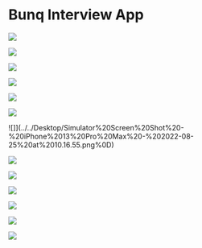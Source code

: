 # Bunq Interview App

![](../../Desktop/Simulator%20Screen%20Shot%20-%20iPhone%2013%20Pro%20Max%20-%202022-08-25%20at%2010.15.48.png)

![](../../Desktop/Simulator%20Screen%20Shot%20-%20iPhone%2013%20Pro%20Max%20-%202022-08-25%20at%2010.16.34.png)

![](../../Desktop/Simulator%20Screen%20Shot%20-%20iPhone%2013%20Pro%20Max%20-%202022-08-25%20at%2010.16.35.png%0D) 

![](../../Desktop/Simulator%20Screen%20Shot%20-%20iPhone%2013%20Pro%20Max%20-%202022-08-25%20at%2010.16.42.png) 

![](../../Desktop/Simulator%20Screen%20Shot%20-%20iPhone%2013%20Pro%20Max%20-%202022-08-25%20at%2010.16.47.png%0D) 

![](../../Desktop/Simulator%20Screen%20Shot%20-%20iPhone%2013%20Pro%20Max%20-%202022-08-25%20at%2010.16.53.png%0D) 

![]](../../Desktop/Simulator%20Screen%20Shot%20-%20iPhone%2013%20Pro%20Max%20-%202022-08-25%20at%2010.16.55.png%0D) 

![](../../Desktop/Simulator%20Screen%20Shot%20-%20iPhone%2013%20Pro%20Max%20-%202022-08-25%20at%2010.17.07.png%0D) 

![](../../Desktop/Simulator%20Screen%20Shot%20-%20iPhone%2013%20Pro%20Max%20-%202022-08-25%20at%2010.17.12.png) 

![](../../Desktop/Simulator%20Screen%20Shot%20-%20iPhone%2013%20Pro%20Max%20-%202022-08-25%20at%2010.18.11.png)

![](../../Desktop/Simulator%20Screen%20Shot%20-%20iPhone%2013%20Pro%20Max%20-%202022-08-25%20at%2011.15.17.png%0D) 

![](../../Desktop/Simulator%20Screen%20Shot%20-%20iPhone%2013%20Pro%20Max%20-%202022-08-25%20at%2011.15.20.png%0D) 

![](../../Desktop/Simulator%20Screen%20Recording%20-%20iPhone%2013%20Pro%20Max%20-%202022-08-25%20at%2011.15.06.gif) 

